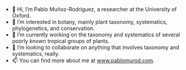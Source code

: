 - 👋 Hi, I’m Pablo Muñoz-Rodríguez, a researcher at the University of Oxford.
- 👀 I’m interested in botany, mainly plant taxonomy, systematics, phylogenetics, and conservation.
- 🌱 I’m currently working on the taxonomy and systematics of several poorly known tropical groups of plants.
- 💞️ I’m looking to collaborate on anything that involves taxonomy and systematics, really.
- 📫 You can find more about me at www.pablomurod.com.
